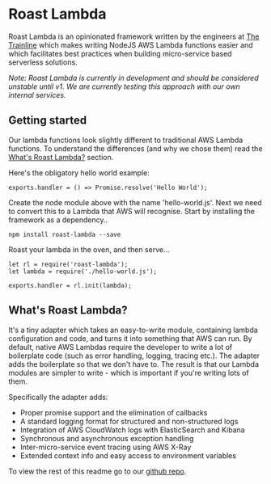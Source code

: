 # Roast Lambda

Roast Lambda is an opinionated framework written by the engineers at [The Trainline](https://engineering.thetrainline.com/) which makes writing NodeJS AWS Lambda functions easier and which facilitates best practices when building micro-service based serverless solutions.

*Note: Roast Lambda is currently in development and should be considered unstable until v1. We are currently testing this approach with our own internal services.*

## Getting started

Our lambda functions look slightly different to traditional AWS Lambda functions. To understand the differences (and why we chose them) read the [What's Roast Lambda?](#whats-roast-lambda) section.

Here's the obligatory hello world example:

```
exports.handler = () => Promise.resolve('Hello World');
```

Create the node module above with the name 'hello-world.js'. Next we need to convert this to a Lambda that AWS will recognise. Start by installing the framework as a dependency..
```
npm install roast-lambda --save
```

Roast your lambda in the oven, and then serve...

```
let rl = require('roast-lambda');
let lambda = require('./hello-world.js');

exports.handler = rl.init(lambda);
```

## What's Roast Lambda?

It's a tiny adapter which takes an easy-to-write module, containing lambda configuration and code, and turns it into something that AWS can run. By default, native AWS Lambdas require the developer to write a lot of boilerplate code (such as error handling, logging, tracing etc.). The adapter adds the boilerplate so that we don't have to. The result is that our Lambda modules are simpler to write - which is important if you're writing lots of them.

Specifically the adapter adds:

- Proper promise support and the elimination of callbacks
- A standard logging format for structured and non-structured logs
- Integration of AWS CloudWatch logs with ElasticSearch and Kibana
- Synchronous and asynchronous exception handling
- Inter-micro-service event tracing using AWS X-Ray
- Extended context info and easy access to environment variables

To view the rest of this readme go to our [github repo](https://github.com/trainline/roast-lambda).
